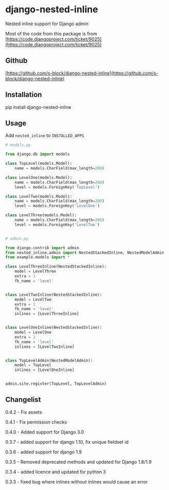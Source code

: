 django-nested-inline
====================

Nested inline support for Django admin

Most of the code from this package is from [https://code.djangoproject.com/ticket/9025](https://code.djangoproject.com/ticket/9025)

Github
------

[https://github.com/s-block/django-nested-inline](https://github.com/s-block/django-nested-inline)


Installation
------------

pip install django-nested-inline


Usage
-----

Add `nested_inline` to `INSTALLED_APPS`

```python
# models.py

from django.db import models

class TopLevel(models.Model):
    name = models.CharField(max_length=200)

class LevelOne(models.Model):
    name = models.CharField(max_length=200)
    level = models.ForeignKey('TopLevel')

class LevelTwo(models.Model):
    name = models.CharField(max_length=200)
    level = models.ForeignKey('LevelOne')

class LevelThree(models.Model):
    name = models.CharField(max_length=200)
    level = models.ForeignKey('LevelTwo')


# admin.py

from django.contrib import admin
from nested_inline.admin import NestedStackedInline, NestedModelAdmin
from example.models import *

class LevelThreeInline(NestedStackedInline):
    model = LevelThree
    extra = 1
    fk_name = 'level'


class LevelTwoInline(NestedStackedInline):
    model = LevelTwo
    extra = 1
    fk_name = 'level'
    inlines = [LevelThreeInline]


class LevelOneInline(NestedStackedInline):
    model = LevelOne
    extra = 1
    fk_name = 'level'
    inlines = [LevelTwoInline]


class TopLevelAdmin(NestedModelAdmin):
    model = TopLevel
    inlines = [LevelOneInline]


admin.site.register(TopLevel, TopLevelAdmin)
```


Changelist
----------

0.4.2 - Fix assets

0.4.1 - Fix permission checks

0.4.0 - Added support for Django 3.0

0.3.7 - added support for django 1.10, fix unique fieldset id

0.3.6 - added support for django 1.9

0.3.5 - Removed deprecated methods and updated for Django 1.8/1.9

0.3.4 - added licence and updated for python 3

0.3.3 - fixed bug where inlines without inlines would cause an error
